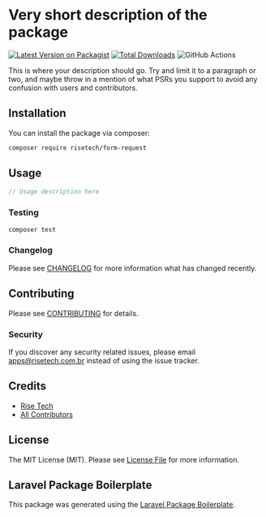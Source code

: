 # Very short description of the package

[![Latest Version on Packagist](https://img.shields.io/packagist/v/risetech/form-request.svg?style=flat-square)](https://packagist.org/packages/risetech/form-request)
[![Total Downloads](https://img.shields.io/packagist/dt/risetech/form-request.svg?style=flat-square)](https://packagist.org/packages/risetech/form-request)
![GitHub Actions](https://github.com/risetech/form-request/actions/workflows/main.yml/badge.svg)

This is where your description should go. Try and limit it to a paragraph or two, and maybe throw in a mention of what PSRs you support to avoid any confusion with users and contributors.

## Installation

You can install the package via composer:

```bash
composer require risetech/form-request
```

## Usage

```php
// Usage description here
```

### Testing

```bash
composer test
```

### Changelog

Please see [CHANGELOG](CHANGELOG.md) for more information what has changed recently.

## Contributing

Please see [CONTRIBUTING](CONTRIBUTING.md) for details.

### Security

If you discover any security related issues, please email apps@risetech.com.br instead of using the issue tracker.

## Credits

-   [Rise Tech](https://github.com/risetech)
-   [All Contributors](../../contributors)

## License

The MIT License (MIT). Please see [License File](LICENSE.md) for more information.

## Laravel Package Boilerplate

This package was generated using the [Laravel Package Boilerplate](https://laravelpackageboilerplate.com).
